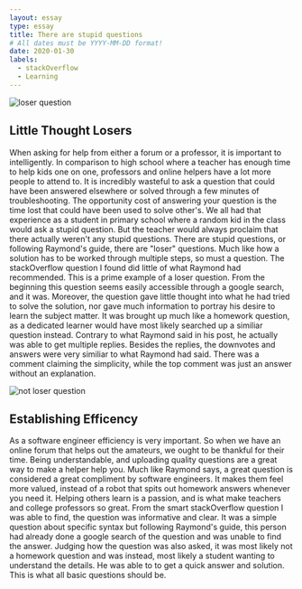 ```yaml
---
layout: essay
type: essay
title: There are stupid questions
# All dates must be YYYY-MM-DD format!
date: 2020-01-30
labels:
  - stackOverflow
  - Learning
---
```

![loser question](https://github.com/justinhwong/justinhwong.github.io/blob/master/images/losercomment.PNG)

## Little Thought Losers
 When asking for help from either a forum or a professor, it is important to intelligently. In comparison to high school where a teacher has enough time to help kids one on one, professors and online helpers have a lot more people to attend to. It is incredibly wasteful to ask a question that could have been answered elsewhere or solved through a few minutes of troubleshooting. The opportunity cost of answering your question is the time lost that could have been used to solve other's. We all had that experience as a student in primary school where a random kid in the class would ask a stupid question. But the teacher would always proclaim that there actually weren't any stupid questions. There are stupid questions, or following Raymond's guide, there are "loser" questions. Much like how a solution has to be worked through multiple steps, so must a question. 
  The stackOverflow question I found did little of what Raymond had recommended. This is a prime example of a loser question. From the beginning this question seems easily accessible through a google search, and it was. Moreover, the question gave little thought into what he had tried to solve the solution, nor gave much information to portray his desire to learn the subject matter. It was brought up much like a homework question, as a dedicated learner would have most likely searched up a similiar question instead. Contrary to what Raymond said in his post, he actually was able to get multiple replies. Besides the replies, the downvotes and answers were very similiar to what Raymond had said. There was a comment claiming the simplicity, while the top comment was just an answer without an explanation.   


![not loser question](https://github.com/justinhwong/justinhwong.github.io/blob/master/images/notlosercomment.PNG)
## Establishing Efficency
  As a software engineer efficiency is very important. So when we have an online forum that helps out the amateurs, we ought to be thankful for their time. Being understandable, and uploading quality questions are a great way to make a helper help you. Much like Raymond says, a great question is considered a great compliment by software engineers. It makes them feel more valued, instead of a robot that spits out homework answers whenever you need it. Helping others learn is a passion, and is what make teachers and college professors so great. From the smart stackOverflow question I was able to find, the question was informative and clear. It was a simple question about specific syntax but following Raymond's guide, this person had already done a google search of the question and was unable to find the answer. Judging how the question was also asked, it was most likely not a homework question and was instead, most likely a student wanting to understand the details. He was able to to get a quick answer and solution. This is what all basic questions should be.
